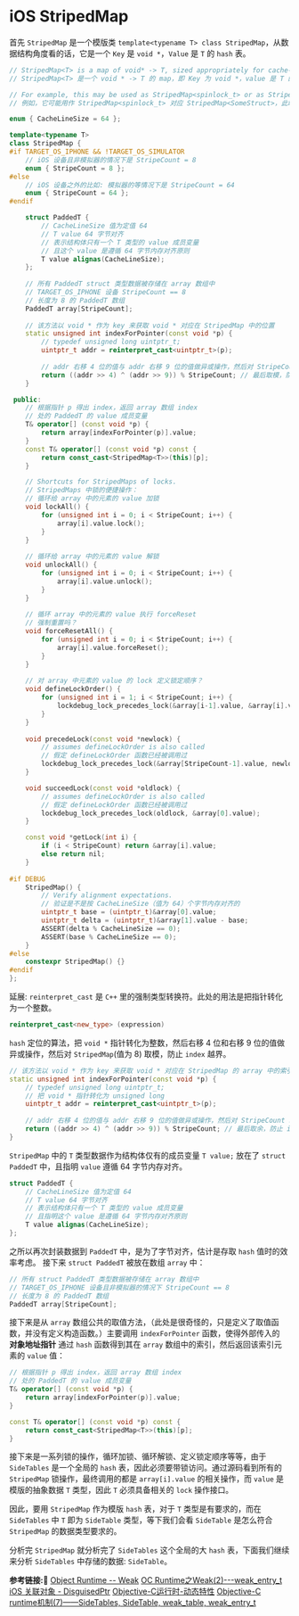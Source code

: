 #  iOS StripedMap

首先 `StripedMap` 是一个模版类 `template<typename T> class StripedMap`，从数据结构角度看的话，它是一个 `Key` 是 `void *`，`Value` 是 `T` 的 `hash` 表。

```c++
// StripedMap<T> is a map of void* -> T, sized appropriately for cache-friendly lock striping. 
// StripedMap<T> 是一个 void * -> T 的 map，即 Key 为 void *，value 是 T 的 hash 表。

// For example, this may be used as StripedMap<spinlock_t> or as StripedMap<SomeStruct> where SomeStruct stores a spin lock.
// 例如，它可能用作 StripedMap<spinlock_t> 对应 StripedMap<SomeStruct>，此时 SomeStruct 保存了一个 spin lock.

enum { CacheLineSize = 64 };

template<typename T>
class StripedMap {
#if TARGET_OS_IPHONE && !TARGET_OS_SIMULATOR
    // iOS 设备且非模拟器的情况下是 StripeCount = 8
    enum { StripeCount = 8 };
#else
    // iOS 设备之外的比如: 模拟器的等情况下是 StripeCount = 64
    enum { StripeCount = 64 };
#endif

    struct PaddedT {
        // CacheLineSize 值为定值 64
        // T value 64 字节对齐
        // 表示结构体只有一个 T 类型的 value 成员变量
        // 且这个 value 是遵循 64 字节内存对齐原则
        T value alignas(CacheLineSize);
    };
    
    // 所有 PaddedT struct 类型数据被存储在 array 数组中
    // TARGET_OS_IPHONE 设备 StripeCount == 8
    // 长度为 8 的 PaddedT 数组
    PaddedT array[StripeCount];
    
    // 该方法以 void * 作为 key 来获取 void * 对应在 StripedMap 中的位置
    static unsigned int indexForPointer(const void *p) {
        // typedef unsigned long uintptr_t;
        uintptr_t addr = reinterpret_cast<uintptr_t>(p);
        
        // addr 右移 4 位的值与 addr 右移 9 位的值做异或操作，然后对 StripeCount 取模 
        return ((addr >> 4) ^ (addr >> 9)) % StripeCount; // 最后取模，防止 index 越界
    }

 public:
    // 根据指针 p 得出 index，返回 array 数组 index 
    // 处的 PaddedT 的 value 成员变量
    T& operator[] (const void *p) { 
        return array[indexForPointer(p)].value; 
    }
    const T& operator[] (const void *p) const { 
        return const_cast<StripedMap<T>>(this)[p]; 
    }

    // Shortcuts for StripedMaps of locks.
    // StripedMaps 中锁的便捷操作：
    // 循环给 array 中的元素的 value 加锁
    void lockAll() {
        for (unsigned int i = 0; i < StripeCount; i++) {
            array[i].value.lock();
        }
    }
    
    // 循环给 array 中的元素的 value 解锁
    void unlockAll() {
        for (unsigned int i = 0; i < StripeCount; i++) {
            array[i].value.unlock();
        }
    }
    
    // 循环 array 中的元素的 value 执行 forceReset
    // 强制重置吗？
    void forceResetAll() {
        for (unsigned int i = 0; i < StripeCount; i++) {
            array[i].value.forceReset();
        }
    }
    
    // 对 array 中元素的 value 的 lock 定义锁定顺序？
    void defineLockOrder() {
        for (unsigned int i = 1; i < StripeCount; i++) {
            lockdebug_lock_precedes_lock(&array[i-1].value, &array[i].value);
        }
    }
    
    void precedeLock(const void *newlock) {
        // assumes defineLockOrder is also called
        // 假定 defineLockOrder 函数已经被调用过
        lockdebug_lock_precedes_lock(&array[StripeCount-1].value, newlock);
    }

    void succeedLock(const void *oldlock) {
        // assumes defineLockOrder is also called
        // 假定 defineLockOrder 函数已经被调用过
        lockdebug_lock_precedes_lock(oldlock, &array[0].value);
    }

    const void *getLock(int i) {
        if (i < StripeCount) return &array[i].value;
        else return nil;
    }
    
#if DEBUG
    StripedMap() {
        // Verify alignment expectations.
      	// 验证是不是按 CacheLineSize（值为 64）个字节内存对齐的
        uintptr_t base = (uintptr_t)&array[0].value;
        uintptr_t delta = (uintptr_t)&array[1].value - base;
        ASSERT(delta % CacheLineSize == 0);
        ASSERT(base % CacheLineSize == 0);
    }
#else
    constexpr StripedMap() {}
#endif
};
```
延展: `reinterpret_cast` 是 `C++` 里的强制类型转换符。此处的用法是把指针转化为一个整数。
```c++
reinterpret_cast<new_type> (expression)
```
`hash` 定位的算法，把 `void *` 指针转化为整数，然后右移 4 位和右移 9 位的值做异或操作，然后对 `StripedMap`(值为 8) 取模，防止 `index` 越界。

```c++
// 该方法以 void * 作为 key 来获取 void * 对应在 StripedMap 的 array 中的索引
static unsigned int indexForPointer(const void *p) {
    // typedef unsigned long uintptr_t;
    // 把 void * 指针转化为 unsigned long
    uintptr_t addr = reinterpret_cast<uintptr_t>(p);
    
    // addr 右移 4 位的值与 addr 右移 9 位的值做异或操作，然后对 StripeCount 取模 
    return ((addr >> 4) ^ (addr >> 9)) % StripeCount; // 最后取余，防止 index 越界
}
```
`StripedMap` 中的 `T` 类型数据作为结构体仅有的成员变量 `T value;` 放在了 `struct PaddedT` 中，且指明 `value` 遵循 64 字节内存对齐。
```c++
struct PaddedT {
    // CacheLineSize 值为定值 64
    // T value 64 字节对齐
    // 表示结构体只有一个 T 类型的 value 成员变量
    // 且指明这个 value 是遵循 64 字节内存对齐原则
    T value alignas(CacheLineSize);
};
```
之所以再次封装数据到 `PaddedT` 中，是为了字节对齐，估计是存取 `hash` 值时的效率考虑。
接下来 `struct PaddedT` 被放在数组 `array` 中：
```c++
// 所有 struct PaddedT 类型数据被存储在 array 数组中
// TARGET_OS_IPHONE 设备且非模拟器的情况下 StripeCount == 8
// 长度为 8 的 PaddedT 数组
PaddedT array[StripeCount];
```
接下来是从 `array` 数组公共的取值方法，（此处是很奇怪的，只是定义了取值函数，并没有定义构造函数。）主要调用 `indexForPointer` 函数，使得外部传入的 **对象地址指针** 通过 `hash` 函数得到其在 `array` 数组中的索引，然后返回该索引元素的 `value` 值：
```c++
// 根据指针 p 得出 index，返回 array 数组 index 
// 处的 PaddedT 的 value 成员变量
T& operator[] (const void *p) { 
    return array[indexForPointer(p)].value; 
}

const T& operator[] (const void *p) const { 
    return const_cast<StripedMap<T>>(this)[p]; 
}
```

接下来是一系列锁的操作，循环加锁、循环解锁、定义锁定顺序等等，由于 `SideTables` 是一个全局的 `hash` 表，因此必须要带锁访问。通过源码看到所有的 `StripedMap` 锁操作，最终调用的都是 `array[i].value` 的相关操作，而 `value` 是模版的抽象数据 `T` 类型，因此 `T` 必须具备相关的 `lock` 操作接口。

因此，要用 `StripedMap` 作为模版 `hash` 表，对于 `T` 类型是有要求的，而在 `SideTables` 中 `T` 即为 `SideTable` 类型，等下我们会看 `SideTable` 是怎么符合 `StripedMap` 的数据类型要求的。

分析完 `StripedMap` 就分析完了 `SideTables` 这个全局的大 `hash` 表，下面我们继续来分析 `SideTables` 中存储的数据: `SideTable`。

**参考链接:🔗**
[Object Runtime -- Weak](https://cloud.tencent.com/developer/article/1408976)
[OC Runtime之Weak(2)---weak_entry_t](https://www.jianshu.com/p/045294e1f062)
[iOS 关联对象 - DisguisedPtr](https://www.jianshu.com/p/cce56659791b)
[Objective-C运行时-动态特性](https://zhuanlan.zhihu.com/p/59624358)
[Objective-C runtime机制(7)——SideTables, SideTable, weak_table, weak_entry_t](https://blog.csdn.net/u013378438/article/details/82790332)
